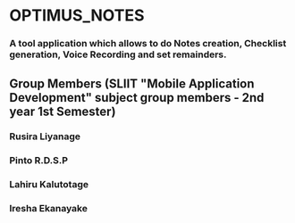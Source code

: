 # OPTIMUS_NOTES

### A tool application which allows to do Notes creation, Checklist generation, Voice Recording and set remainders.

## Group Members (SLIIT "Mobile Application Development" subject group members - 2nd year 1st Semester)

### Rusira Liyanage
### Pinto R.D.S.P
### Lahiru Kalutotage
### Iresha Ekanayake
